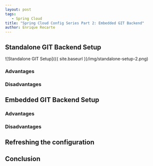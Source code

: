 ```yaml
---
layout: post
tags: 
   - Spring Cloud
title: "Spring Cloud Config Series Part 2: Embedded GIT Backend"
author: Enrique Recarte
---
```


## Standalone GIT Backend Setup

![Standalone GIT Setup]({{ site.baseurl }}/img/standalone-setup-2.png)

### Advantages
### Disadvantages

## Embedded GIT Backend Setup

### Advantages
### Disadvantages

## Refreshing the configuration

## Conclusion

